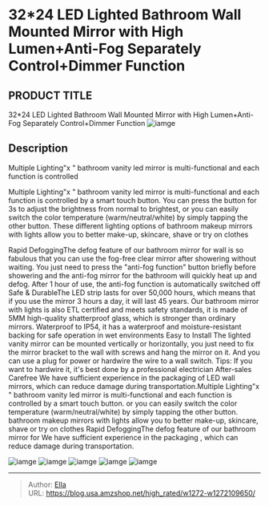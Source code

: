 # 32*24 LED Lighted Bathroom Wall Mounted Mirror with High Lumen&#43;Anti-Fog Separately Control&#43;Dimmer Function


## PRODUCT TITLE 

32*24 LED Lighted Bathroom Wall Mounted Mirror with High Lumen&#43;Anti-Fog Separately Control&#43;Dimmer Function
![iamge](https://b2bfiles1.gigab2b.cn/image/wkseller/14299/20220510_be20234039ae60bb5ddeb094cec2ec5d.jpg)

## Description

Multiple Lighting&#34;x &#34; bathroom vanity led mirror is multi-functional and each function is controlled

Multiple Lighting&#34;x &#34; bathroom vanity led mirror is multi-functional and each function is controlled by a smart touch button. You can press the button for 3s to adjust the brightness from normal to brightest, or you can easily switch the color temperature (warm/neutral/white) by simply tapping the other button. These different lighting options of bathroom makeup mirrors with lights allow you to better make-up, skincare, shave or try on clothes

Rapid DefoggingThe defog feature of our bathroom mirror for wall is so fabulous that you can use the fog-free clear mirror after showering without waiting. You just need to press the &#34;anti-fog function&#34; button briefly before showering and the anti-fog mirror for the bathroom will quickly heat up and defog. After 1 hour of use, the anti-fog function is automatically switched off
Safe &amp; DurableThe LED strip lasts for over 50,000 hours, which means that if you use the mirror 3 hours a day, it will last 45 years. Our bathroom mirror with lights is also ETL certified and meets safety standards, it is made of 5MM high-quality shatterproof glass, which is stronger than ordinary mirrors. Waterproof to IP54, it has a waterproof and moisture-resistant backing for safe operation in wet environments
Easy to Install The lighted vanity mirror can be mounted vertically or horizontally, you just need to fix the mirror bracket to the wall with screws and hang the mirror on it. And you can use a plug for power or hardwire the wire to a wall switch. Tips: If you want to hardwire it, it&#39;s best done by a professional electrician
After-sales Carefree We have sufficient experience in the packaging of LED wall mirrors, which can reduce damage during transportation.Multiple Lighting&#34;x &#34; bathroom vanity led mirror is multi-functional and each function is controlled by a smart touch button.
or you can easily switch the color temperature (warm/neutral/white) by simply tapping the other button.
bathroom makeup mirrors with lights allow you to better make-up, skincare, shave or try on clothes
Rapid DefoggingThe defog feature of our bathroom mirror for
We have sufficient experience in the packaging , which can reduce damage during transportation.






![iamge](https://b2bfiles1.gigab2b.cn/image/wkseller/14299/20220510_94fa0803387b4673c7e0fddebef642e6.jpg)
![iamge](https://b2bfiles1.gigab2b.cn/image/wkseller/14299/20220510_f4c26ed3d57734eb9e081c8615a2dcc1.jpg)
![iamge](https://b2bfiles1.gigab2b.cn/image/wkseller/14299/20220510_e42ddbded4d7b0835242fb5e174370b4.jpg)
![iamge](https://b2bfiles1.gigab2b.cn/image/wkseller/14299/20220510_f76886cedf4d8dd71a597f218f0d61d9.jpg)
![iamge](https://b2bfiles1.gigab2b.cn/image/wkseller/14299/20220510_9b4426c7c51659aa9139957bbc363b2b.jpg)


---

> Author: [Ella](https://blog.usa.amzshop.net/)  
> URL: https://blog.usa.amzshop.net/high_rated/w1272-w1272109650/  

